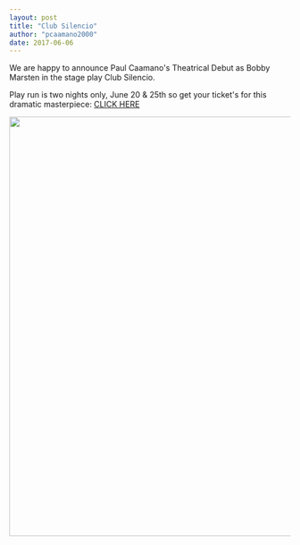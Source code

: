 ```yaml
---
layout: post
title: "Club Silencio"
author: "pcaamano2000"
date: 2017-06-06
---
```






<style>
img {
  max-width: 100%;
  height: auto;
}
</style>


We are happy to announce Paul Caamano's Theatrical Debut as Bobby Marsten in the stage play Club Silencio.

Play run is two nights only, June 20 &amp; 25th so get your ticket's for this dramatic masterpiece: <a href="https://manhattanrep.com/club-silencio/">CLICK HERE</a>
                                                                                                                                
                                                                                                                                           
  <img width="750" height="1016" src="{{ site.baseurl }}/img/ClubSilencio.jpg">
